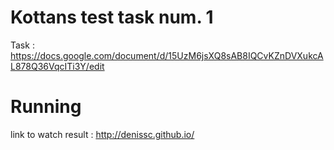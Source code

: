 # Kottans test task num. 1

Task : https://docs.google.com/document/d/15UzM6jsXQ8sAB8IQCvKZnDVXukcAL878Q36VqcITi3Y/edit

# Running

link to watch result : http://denissc.github.io/
